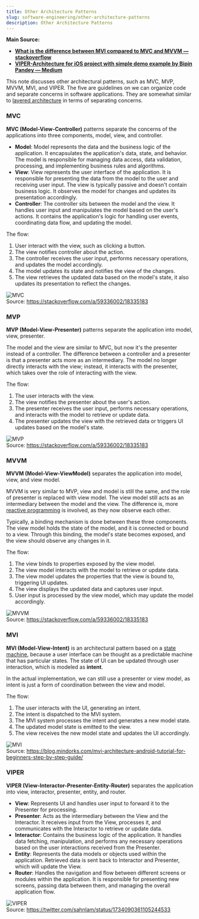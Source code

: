 ```yaml
---
title: Other Architecture Patterns
slug: software-engineering/other-architecture-patterns
description: Other Architecture Patterns
---
```


**Main Source:**

- **[What is the difference between MVI compared to MVC and MVVM — stackoverflow](https://stackoverflow.com/questions/59205614/what-is-the-difference-between-mvi-compared-to-mvc-and-mvvm/59336002)**
- **[VIPER-Architecture for iOS project with simple demo example by Bipin Pandey — Medium](https://medium.com/cr8resume/viper-architecture-for-ios-project-with-simple-demo-example-7a07321dbd29)**

This note discusses other architectural patterns, such as MVC, MVP, MVVM, MVI, and VIPER. The five are guidelines on we can organize code and separate concerns in software applications. They are somewhat similar to [layered architecture](/cs-notes/software-engineering/layered) in terms of separating concerns.

### MVC

**MVC (Model-View-Controller)** patterns separate the concerns of the applications into three components, model, view, and controller.

- **Model**: Model represents the data and the business logic of the application. It encapsulates the application's data, state, and behavior. The model is responsible for managing data access, data validation, processing, and implementing business rules and algorithms.
- **View**: View represents the user interface of the application. It is responsible for presenting the data from the model to the user and receiving user input. The view is typically passive and doesn't contain business logic. It observes the model for changes and updates its presentation accordingly.
- **Controller**: The controller sits between the model and the view. It handles user input and manipulates the model based on the user's actions. It contains the application's logic for handling user events, coordinating data flow, and updating the model.

The flow:

1. User interact with the view, such as clicking a button.
2. The view notifies controller about the action.
3. The controller receives the user input, performs necessary operations, and updates the model accordingly.
4. The model updates its state and notifies the view of the changes.
5. The view retrieves the updated data based on the model's state, it also updates its presentation to reflect the changes.

![MVC](./mvc.png)  
Source: https://stackoverflow.com/a/59336002/18335183

### MVP

**MVP (Model-View-Presenter)** patterns separate the application into model, view, presenter.

The model and the view are similar to MVC, but now it's the presenter instead of a controller. The difference between a controller and a presenter is that a presenter acts more as an intermediary. The model no longer directly interacts with the view; instead, it interacts with the presenter, which takes over the role of interacting with the view.

The flow:

1. The user interacts with the view.
2. The view notifies the presenter about the user's action.
3. The presenter receives the user input, performs necessary operations, and interacts with the model to retrieve or update data.
4. The presenter updates the view with the retrieved data or triggers UI updates based on the model's state.

![MVP](./mvp.jpg)  
Source: https://stackoverflow.com/a/59336002/18335183

### MVVM

**MVVM (Model-View-ViewModel)** separates the application into model, view, and view model.

MVVM is very similar to MVP, view and model is still the same, and the role of presenter is replaced with view model. The view model still acts as an intermediary between the model and the view. The difference is, more [reactive programming](/cs-notes/computer-and-programming-fundamentals/concurrency#reactive-programming) is involved, as they now observe each other.

Typically, a binding mechanism is done between these three components. The view model holds the state of the model, and it is connected or bound to a view. Through this binding, the model's state becomes exposed, and the view should observe any changes in it.

The flow:

1. The view binds to properties exposed by the view model.
2. The view model interacts with the model to retrieve or update data.
3. The view model updates the properties that the view is bound to, triggering UI updates.
4. The view displays the updated data and captures user input.
5. User input is processed by the view model, which may update the model accordingly.

![MVVM](./mvvm.jpg)  
Source: https://stackoverflow.com/a/59336002/18335183

### MVI

**MVI (Model-View-Intent)** is an architectural pattern based on a [state machine](/cs-notes/theory-of-computation-and-automata/finite-automata#finite-state-machine), because a user interface can be thought as a predictable machine that has particular states. The state of UI can be updated through user interaction, which is modeled as **intent**.

In the actual implementation, we can still use a presenter or view model, as intent is just a form of coordination between the view and model.

The flow:

1. The user interacts with the UI, generating an intent.
2. The intent is dispatched to the MVI system.
3. The MVI system processes the intent and generates a new model state.
4. The updated model state is emitted to the view.
5. The view receives the new model state and updates the UI accordingly.

![MVI](./mvi.png)  
Source: https://blog.mindorks.com/mvi-architecture-android-tutorial-for-beginners-step-by-step-guide/

### VIPER

**VIPER (View-Interactor-Presenter-Entity-Router)** separates the application into view, interactor, presenter, entity, and router.

- **View**: Represents UI and handles user input to forward it to the Presenter for processing.
- **Presenter**: Acts as the intermediary between the View and the Interactor. It receives input from the View, processes it, and communicates with the Interactor to retrieve or update data.
- **Interactor**: Contains the business logic of the application. It handles data fetching, manipulation, and performs any necessary operations based on the user interactions received from the Presenter.
- **Entity**: Represents the data models or objects used within the application. Retrieved data is sent back to Interactor and Presenter, which will update the View.
- **Router**: Handles the navigation and flow between different screens or modules within the application. It is responsible for presenting new screens, passing data between them, and managing the overall application flow.

![VIPER](./viper.png)  
Source: https://twitter.com/sahnlam/status/1734090361105244533
